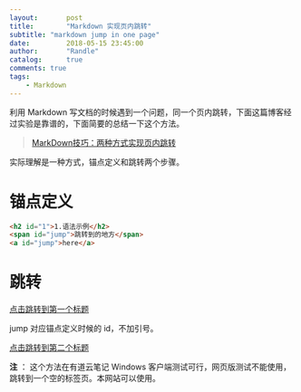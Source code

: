```yaml
---
layout:       post
title:        "Markdown 实现页内跳转"
subtitle: "markdown jump in one page"
date:         2018-05-15 23:45:00
author:       "Randle"
catalog:      true
comments: true
tags:
    - Markdown
---
```


利用 Markdown 写文档的时候遇到一个问题，同一个页内跳转，下面这篇博客经过实验是靠谱的，下面简要的总结一下这个方法。

> [MarkDown技巧：两种方式实现页内跳转](https://www.cnblogs.com/JohnTsai/p/4027229.html)

实际理解是一种方式，锚点定义和跳转两个步骤。

<a id="1"></a>
# 锚点定义


```html
<h2 id="1">1.语法示例</h2>
<span id="jump">跳转到的地方</span>
<a id="jump">here</a>
```
<a id="2"></a>
# 跳转


[点击跳转到第一个标题](#1)

jump 对应锚点定义时候的 id，不加引号。

[点击跳转到第二个标题](#2)

**注** ： 这个方法在有道云笔记 Windows 客户端测试可行，网页版测试不能使用，跳转到一个空的标签页。本网站可以使用。